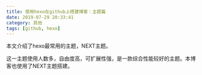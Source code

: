 ```yaml
---
title: 使用hexo在github上搭建博客：主题篇
date: 2019-07-29 20:33:41
category: 其他
tags: [github, hexo]
---
```


 本文介绍了hexo最常用的主题，NEXT主题。

 这一主题使用人数多，自由度高，可扩展性强，是一款综合性能较好的主题。本博客也使用了NEXT主题搭建。
